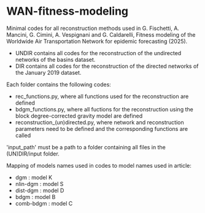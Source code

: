 # WAN-fitness-modeling
Minimal codes for all reconstruction methods used in G. Fischetti, A. Mancini, G. Cimini, A. Vespignani and G. Caldarelli, Fitness modeling of the Worldwide Air Transportation Network for epidemic forecasting (2025).

- UNDIR contains all codes for the reconstruction of the undirected networks of the basins dataset.
- DIR contains all codes for the reconstruction of the directed networks of the January 2019 dataset.

Each folder contains the following codes:

- rec_functions.py, where all functions used for the reconstruction are defined
- bdgm_functions.py, where all fuctions for the reconstruction using the block degree-corrected gravity model are defined
- reconstruction_(un)directed.py, where network and reconstruction parameters need to be defined and the corresponding functions are called

'input_path' must be a path to a folder containing all files in the (UN)DIR/input folder.

Mapping of models names used in codes to model names used in article:
- dgm : model K
- nlin-dgm : model S
- dist-dgm : model D
- bdgm : model B
- comb-bdgm : model C
